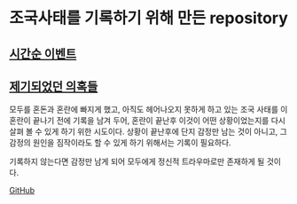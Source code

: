 조국사태를 기록하기 위해 만든 repository
========================================

[시간순 이벤트](timetable.md)
-----------------------------

[제기되었던 의혹들](의혹목록.md)
--------------------------------

모두를 혼돈과 혼란에 빠지게 했고, 아직도 헤어나오지 못하게 하고 있는 조국 사태를 이 혼란이 끝나기 전에 기록을 남겨 두어, 혼란이 끝난후 이것이 어떤 상황이었는지를 다시 살펴 볼 수 있게 하기 위한 시도이다. 상황이 끝난후에 단지 감정만 남는 것이 아니고, 그 감정의 원인을 짐작이라도 할 수 있게 하기 위해서는 기록이 필요하다.

기록하지 않는다면 감정만 남게 되어 모두에게 정신적 트라우마로만 존재하게 될 것이다.

[GitHub](https://github.com/krtoday/krtoday.github.io)
